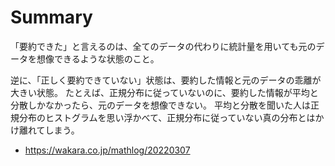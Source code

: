 # Summary

「要約できた」と言えるのは、全てのデータの代わりに統計量を用いても元のデータを想像できるような状態のこと。

逆に、「正しく要約できていない」状態は、要約した情報と元のデータの乖離が大きい状態。
たとえば、正規分布に従っていないのに、要約した情報が平均と分散しかなかったら、元のデータを想像できない。
平均と分散を聞いた人は正規分布のヒストグラムを思い浮かべて、正規分布に従っていない真の分布とはかけ離れてしまう。

- https://wakara.co.jp/mathlog/20220307
